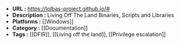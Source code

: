 - **URL :** https://lolbas-project.github.io/#
- **Description :** Living Off The Land Binaries, Scripts and Libraries
- **Platforms :** [[Windows]]
- **Category :** [[Documentation]]
- **Tags :** [[DFIR]], [[Living off the land]], [[Privilege escalation]]